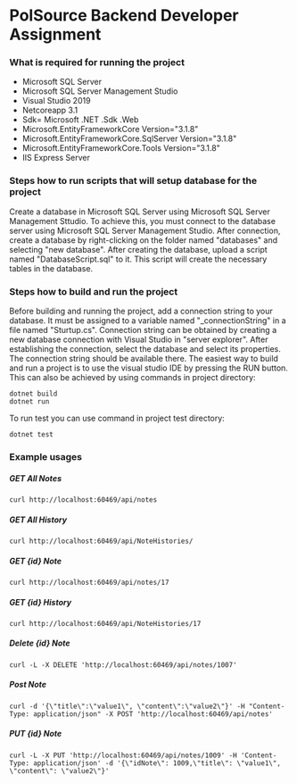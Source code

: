 # PolSource Backend Developer Assignment

### What is required for running the project
- Microsoft SQL Server
- Microsoft SQL Server Management Studio
- Visual Studio 2019
- Netcoreapp 3.1
- Sdk= Microsoft .NET .Sdk .Web
- Microsoft.EntityFrameworkCore Version="3.1.8"
- Microsoft.EntityFrameworkCore.SqlServer Version="3.1.8"
- Microsoft.EntityFrameworkCore.Tools Version="3.1.8"
- IIS Express Server

### Steps how to run scripts that will setup database for the project

Create a database in Microsoft SQL Server using Microsoft SQL Server Management Sttudio. To achieve this, you must connect to the database server using Microsoft SQL Server Management Studio. After connection, create a database by right-clicking on the folder named "databases" and selecting "new database". After creating the database, upload a script named "DatabaseScript.sql" to it. This script will create the necessary tables in the database.

### Steps how to build and run the project

Before building and running the project, add a connection string to your database. It must be assigned to a variable named "_connectionString" in a file named "Sturtup.cs". Connection string can be obtained by creating a new database connection with Visual Studio in "server explorer". After establishing the connection, select the database and select its properties. The connection string should be available there.
The easiest way to build and run a project is to use the visual studio IDE by pressing the RUN button.
This can also be achieved by using commands in project directory:

```ssh
dotnet build
dotnet run
```

To run test you can use command in project test directory:

```ssh
dotnet test
```

### Example usages
##### GET All Notes

```ssh
curl http://localhost:60469/api/notes
```

##### GET All History

```ssh
curl http://localhost:60469/api/NoteHistories/
```

##### GET {id} Note

```ssh
curl http://localhost:60469/api/notes/17
```

##### GET {id} History

```ssh
curl http://localhost:60469/api/NoteHistories/17
```

##### Delete {id} Note

```ssh
curl -L -X DELETE 'http://localhost:60469/api/notes/1007'
```

##### Post Note

```ssh
curl -d '{\"title\":\"value1\", \"content\":\"value2\"}' -H "Content-Type: application/json" -X POST 'http://localhost:60469/api/notes'
```

##### PUT {id} Note

```ssh
curl -L -X PUT 'http://localhost:60469/api/notes/1009' -H 'Content-Type: application/json' -d '{\"idNote\": 1009,\"title\": \"value1\", \"content\": \"value2\"}'
```